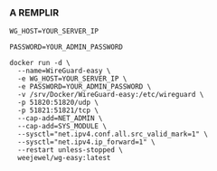 ### A REMPLIR
```WG_HOST=YOUR_SERVER_IP``` 

```PASSWORD=YOUR_ADMIN_PASSWORD```

```
docker run -d \
  --name=WireGuard-easy \
  -e WG_HOST=YOUR_SERVER_IP \
  -e PASSWORD=YOUR_ADMIN_PASSWORD \
  -v /srv/Docker/WireGuard-easy:/etc/wireguard \
  -p 51820:51820/udp \
  -p 51821:51821/tcp \
  --cap-add=NET_ADMIN \
  --cap-add=SYS_MODULE \
  --sysctl="net.ipv4.conf.all.src_valid_mark=1" \
  --sysctl="net.ipv4.ip_forward=1" \
  --restart unless-stopped \
  weejewel/wg-easy:latest
```
